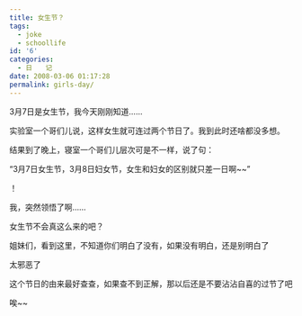 ```yaml
---
title: 女生节？
tags:
  - joke
  - schoollife
id: '6'
categories:
  - 日　　记
date: 2008-03-06 01:17:28
permalink: girls-day/
---
```


3月7日是女生节，我今天刚刚知道……

实验室一个哥们儿说，这样女生就可连过两个节日了。我到此时还啥都没多想。

结果到了晚上，寝室一个哥们儿层次可是不一样，说了句：

“3月7日女生节，3月8日妇女节，女生和妇女的区别就只差一日啊~~”

！

我，突然领悟了啊……

女生节不会真这么来的吧？

姐妹们，看到这里，不知道你们明白了没有，如果没有明白，还是别明白了

太邪恶了

这个节日的由来最好查查，如果查不到正解，那以后还是不要沾沾自喜的过节了吧

唉~~